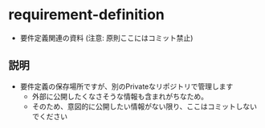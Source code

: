
# requirement-definition

- 要件定義関連の資料 (注意: 原則ここにはコミット禁止)

## 説明

- 要件定義の保存場所ですが、別のPrivateなリポジトリで管理します
  - 外部に公開したくなさそうな情報も含まれがちなため。
  - そのため、意図的に公開したい情報がない限り、ここはコミットしないでください


